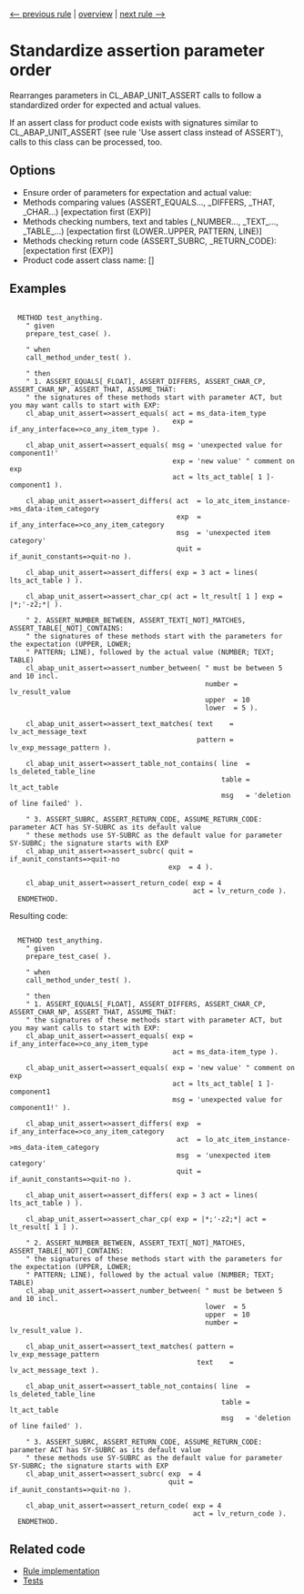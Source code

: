 [<-- previous rule](AssertClassRule.md) | [overview](../rules.md) | [next rule -->](UpperAndLowerCaseRule.md)

# Standardize assertion parameter order

Rearranges parameters in CL\_ABAP\_UNIT\_ASSERT calls to follow a standardized order for expected and actual values.

If an assert class for product code exists with signatures similar to CL\_ABAP\_UNIT\_ASSERT \(see rule 'Use assert class instead of ASSERT'\), calls to this class can be processed, too.

## Options

* Ensure order of parameters for expectation and actual value:
* Methods comparing values \(ASSERT\_EQUALS..., \_DIFFERS, \_THAT, \_CHAR...\) \[expectation first \(EXP\)\]
* Methods checking numbers, text and tables \(\_NUMBER..., \_TEXT\_..., \_TABLE\_...\) \[expectation first \(LOWER..UPPER, PATTERN, LINE\)\]
* Methods checking return code \(ASSERT\_SUBRC, \_RETURN\_CODE\): \[expectation first \(EXP\)\]
* Product code assert class name: \[\]

## Examples


```ABAP

  METHOD test_anything.
    " given
    prepare_test_case( ).

    " when
    call_method_under_test( ).

    " then
    " 1. ASSERT_EQUALS[_FLOAT], ASSERT_DIFFERS, ASSERT_CHAR_CP, ASSERT_CHAR_NP, ASSERT_THAT, ASSUME_THAT:
    " the signatures of these methods start with parameter ACT, but you may want calls to start with EXP:
    cl_abap_unit_assert=>assert_equals( act = ms_data-item_type
                                        exp = if_any_interface=>co_any_item_type ).

    cl_abap_unit_assert=>assert_equals( msg = 'unexpected value for component1!'
                                        exp = 'new value' " comment on exp
                                        act = lts_act_table[ 1 ]-component1 ).

    cl_abap_unit_assert=>assert_differs( act  = lo_atc_item_instance->ms_data-item_category
                                         exp  = if_any_interface=>co_any_item_category
                                         msg  = 'unexpected item category'
                                         quit = if_aunit_constants=>quit-no ).

    cl_abap_unit_assert=>assert_differs( exp = 3 act = lines( lts_act_table ) ).

    cl_abap_unit_assert=>assert_char_cp( act = lt_result[ 1 ] exp = |*;'-z2;*| ).

    " 2. ASSERT_NUMBER_BETWEEN, ASSERT_TEXT[_NOT]_MATCHES, ASSERT_TABLE[_NOT]_CONTAINS:
    " the signatures of these methods start with the parameters for the expectation (UPPER, LOWER;
    " PATTERN; LINE), followed by the actual value (NUMBER; TEXT; TABLE)
    cl_abap_unit_assert=>assert_number_between( " must be between 5 and 10 incl.
                                                number = lv_result_value
                                                upper  = 10
                                                lower  = 5 ).

    cl_abap_unit_assert=>assert_text_matches( text    = lv_act_message_text
                                              pattern = lv_exp_message_pattern ).

    cl_abap_unit_assert=>assert_table_not_contains( line  = ls_deleted_table_line
                                                    table = lt_act_table
                                                    msg   = 'deletion of line failed' ).

    " 3. ASSERT_SUBRC, ASSERT_RETURN_CODE, ASSUME_RETURN_CODE: parameter ACT has SY-SUBRC as its default value
    " these methods use SY-SUBRC as the default value for parameter SY-SUBRC; the signature starts with EXP
    cl_abap_unit_assert=>assert_subrc( quit = if_aunit_constants=>quit-no
                                       exp  = 4 ).

    cl_abap_unit_assert=>assert_return_code( exp = 4
                                             act = lv_return_code ).
  ENDMETHOD.
```

Resulting code:

```ABAP

  METHOD test_anything.
    " given
    prepare_test_case( ).

    " when
    call_method_under_test( ).

    " then
    " 1. ASSERT_EQUALS[_FLOAT], ASSERT_DIFFERS, ASSERT_CHAR_CP, ASSERT_CHAR_NP, ASSERT_THAT, ASSUME_THAT:
    " the signatures of these methods start with parameter ACT, but you may want calls to start with EXP:
    cl_abap_unit_assert=>assert_equals( exp = if_any_interface=>co_any_item_type
                                        act = ms_data-item_type ).

    cl_abap_unit_assert=>assert_equals( exp = 'new value' " comment on exp
                                        act = lts_act_table[ 1 ]-component1
                                        msg = 'unexpected value for component1!' ).

    cl_abap_unit_assert=>assert_differs( exp  = if_any_interface=>co_any_item_category
                                         act  = lo_atc_item_instance->ms_data-item_category
                                         msg  = 'unexpected item category'
                                         quit = if_aunit_constants=>quit-no ).

    cl_abap_unit_assert=>assert_differs( exp = 3 act = lines( lts_act_table ) ).

    cl_abap_unit_assert=>assert_char_cp( exp = |*;'-z2;*| act = lt_result[ 1 ] ).

    " 2. ASSERT_NUMBER_BETWEEN, ASSERT_TEXT[_NOT]_MATCHES, ASSERT_TABLE[_NOT]_CONTAINS:
    " the signatures of these methods start with the parameters for the expectation (UPPER, LOWER;
    " PATTERN; LINE), followed by the actual value (NUMBER; TEXT; TABLE)
    cl_abap_unit_assert=>assert_number_between( " must be between 5 and 10 incl.
                                                lower  = 5
                                                upper  = 10
                                                number = lv_result_value ).

    cl_abap_unit_assert=>assert_text_matches( pattern = lv_exp_message_pattern
                                              text    = lv_act_message_text ).

    cl_abap_unit_assert=>assert_table_not_contains( line  = ls_deleted_table_line
                                                    table = lt_act_table
                                                    msg   = 'deletion of line failed' ).

    " 3. ASSERT_SUBRC, ASSERT_RETURN_CODE, ASSUME_RETURN_CODE: parameter ACT has SY-SUBRC as its default value
    " these methods use SY-SUBRC as the default value for parameter SY-SUBRC; the signature starts with EXP
    cl_abap_unit_assert=>assert_subrc( exp  = 4
                                       quit = if_aunit_constants=>quit-no ).

    cl_abap_unit_assert=>assert_return_code( exp = 4
                                             act = lv_return_code ).
  ENDMETHOD.
```

## Related code

* [Rule implementation](../../com.sap.adt.abapcleaner/src/com/sap/adt/abapcleaner/rules/commands/AssertParameterOrderRule.java)
* [Tests](../../test/com.sap.adt.abapcleaner.test/src/com/sap/adt/abapcleaner/rules/commands/AssertParameterOrderTest.java)

